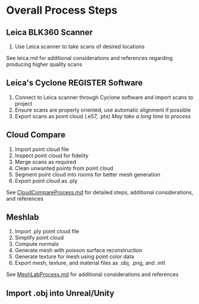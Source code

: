 # Overall Process Steps

## Leica BLK360 Scanner

1. Use Leica scanner to take scans of desired locations

See leica.md for additional considerations and references regarding producing higher quality scans

## Leica's Cyclone REGISTER Software

1. Connect to Leica scanner through Cyclone software and import scans to project
2. Ensure scans are properly oriented, use automatic alignment if possible
3. Export scans as point cloud (.e57, .ptx) *May take a long time to process*

## Cloud Compare

1. Import point cloud file
2. Inspect point cloud for fidelity
3. Merge scans as required
4. Clean unwanted points from point cloud
5. Segment point cloud into rooms for better mesh generation
6. Export point cloud as .ply

See [CloudCompareProcess.md](https://github.com/ngAlexander9/TIES-Lab-VR/blob/master/CloudCompareProcess.md) for detailed steps, additional considerations, and references

## Meshlab

1. Import .ply point cloud file
2. Simplify point cloud
3. Compute normals
4. Generate mesh with poisson surface reconstruction
5. Generate texture for mesh using point color data
6. Export mesh, texture, and material files as .obj, .png, and .mtl

See [MeshLabProcess.md](https://github.com/ngAlexander9/TIES-Lab-VR/blob/master/CloudCompareProcess.md) for additional considerations and references

## Import .obj into Unreal/Unity
